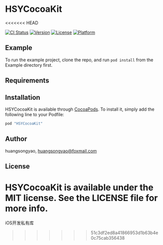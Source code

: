 # HSYCocoaKit
<<<<<<< HEAD

[![CI Status](http://img.shields.io/travis/huangsongyao/HSYCocoaKit.svg?style=flat)](https://travis-ci.org/huangsongyao/HSYCocoaKit)
[![Version](https://img.shields.io/cocoapods/v/HSYCocoaKit.svg?style=flat)](http://cocoapods.org/pods/HSYCocoaKit)
[![License](https://img.shields.io/cocoapods/l/HSYCocoaKit.svg?style=flat)](http://cocoapods.org/pods/HSYCocoaKit)
[![Platform](https://img.shields.io/cocoapods/p/HSYCocoaKit.svg?style=flat)](http://cocoapods.org/pods/HSYCocoaKit)

## Example

To run the example project, clone the repo, and run `pod install` from the Example directory first.

## Requirements

## Installation

HSYCocoaKit is available through [CocoaPods](http://cocoapods.org). To install
it, simply add the following line to your Podfile:

```ruby
pod "HSYCocoaKit"
```

## Author

huangsongyao, huangsongyao@foxmail.com

## License

HSYCocoaKit is available under the MIT license. See the LICENSE file for more info.
=======
iOS开发私有库
>>>>>>> 51c3df2ed8a41866953d1b63b4e0c75cab356438
